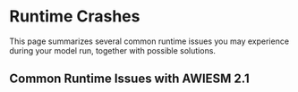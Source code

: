 # Runtime Crashes

This page summarizes several common runtime issues you may experience during
your model run, together with possible solutions.

## Common Runtime Issues with AWIESM 2.1
```{tableofcontents}
```
